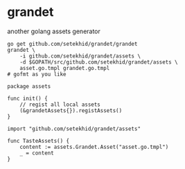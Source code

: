 # grandet

another golang assets generator

```shell
go get github.com/setekhid/grandet/grandet
grandet \
	-i github.com/setekhid/grandet/assets \
	-d $GOPATH/src/github.com/setekhid/grandet/assets \
	asset.go.tmpl grandet.go.tmpl
# gofmt as you like
```

```golang
package assets

func init() {
	// regist all local assets
	(&grandetAssets{}).registAssets()
}
```

```golang
import "github.com/setekhid/grandet/assets"

func TasteAssets() {
	content := assets.Grandet.Asset("asset.go.tmpl")
	_ = content
}
```
